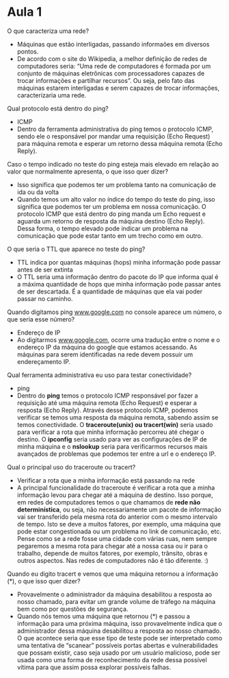# Aula 1

O que caracteriza uma rede?
- Máquinas que estão interligadas, passando informaões em diversos pontos.
- De acordo com o site do Wikipedia, a melhor definição de redes de computadores seria: “Uma rede de computadores é formada por um conjunto de máquinas eletrônicas com processadores capazes de trocar informações e partilhar recursos”. Ou seja, pelo fato das máquinas estarem interligadas e serem capazes de trocar informações, caracterizaria uma rede.

Qual protocolo está dentro do ping?
- ICMP
- Dentro da ferramenta administrativa do ping temos o protocolo ICMP, sendo ele o responsável por mandar uma requisição (Echo Request) para máquina remota e esperar um retorno dessa máquina remota (Echo Reply).

Caso o tempo indicado no teste do ping esteja mais elevado em relação ao valor que normalmente apresenta, o que isso quer dizer?

- Isso significa que podemos ter um problema tanto na comunicação de ida ou da volta
- Quando temos um alto valor no índice do tempo do teste do ping, isso significa que podemos ter um problema em nossa comunicação. O protocolo ICMP que está dentro do ping manda um Echo request e aguarda um retorno de resposta da máquina destino (Echo Reply). Dessa forma, o tempo elevado pode indicar um problema na comunicação que pode estar tanto em um trecho como em outro.

O que seria o TTL que aparece no teste do ping?

- TTL indica por quantas máquinas (hops) minha informação pode passar antes de ser extinta
- O TTL seria uma informação dentro do pacote do IP que informa qual é a máxima quantidade de hops que minha informação pode passar antes de ser descartada. É a quantidade de máquinas que ela vai poder passar no caminho.

Quando digitamos ping www.google.com no console aparece um número, o que seria esse número?

- Endereço de IP
- Ao digitarmos www.google.com, ocorre uma tradução entre o nome e o endereço IP da máquina do google que estamos acessando. As máquinas para serem identificadas na rede devem possuir um endereçamento IP.

Qual ferramenta administrativa eu uso para testar conectividade?

- ping
- Dentro do __ping__ temos o protocolo ICMP responsável por fazer a requisição até uma máquina remota (Echo Request) e esperar a resposta (Echo Reply). Através desse protocolo ICMP, podemos verificar se temos uma resposta da máquina remota, sabendo assim se temos conectividade. O __traceroute(unix) ou tracert(win)__ seria usado para verificar a rota que minha informação percorreu até chegar o destino. O __ipconfig__ seria usado para ver as configurações de IP de minha máquina e o __nslookup__ seria para verificarmos recursos mais avançados de problemas que podemos ter entre a url e o endereço IP.

Qual o principal uso do traceroute ou tracert?

- Verificar a rota que a minha informação está passando na rede
- A principal funcionalidade do traceroute é verificar a rota que a minha informação levou para chegar até a máquina de destino. Isso porque, em redes de computadores temos o que chamamos de __rede não determinística__, ou seja, não necessariamente um pacote de informação vai ser transferido pela mesma rota do anterior com o mesmo intervalo de tempo. Isto se deve a muitos fatores, por exemplo, uma máquina que pode estar congestionada ou um problema no link de comunicação, etc. Pense como se a rede fosse uma cidade com várias ruas, nem sempre pegaremos a mesma rota para chegar até a nossa casa ou ir para o trabalho, depende de muitos fatores, por exemplo, trânsito, obras e outros aspectos. Nas redes de computadores não é tão diferente. :)

Quando eu digito tracert e vemos que uma máquina retornou a informação (*), o que isso quer dizer?

- Provavelmente o administrador da máquina desabilitou a resposta ao nosso chamado, para evitar um grande volume de tráfego na máquina bem como por questões de segurança.
- Quando nós temos uma máquina que retornou (*) e passou a informação para uma próxima máquina, isso provavelmente indica que o administrador dessa máquina desabilitou a resposta ao nosso chamado. O que acontece seria que esse tipo de teste pode ser interpretado como uma tentativa de “scanear” possíveis portas abertas e vulnerabilidades que possam existir, caso seja usado por um usuário malicioso, pode ser usada como uma forma de reconhecimento da rede dessa possível vítima para que assim possa explorar possíveis falhas.